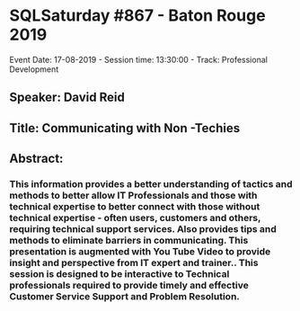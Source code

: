 # SQLSaturday #867 - Baton Rouge 2019
Event Date: 17-08-2019 - Session time: 13:30:00 - Track: Professional Development
## Speaker: David Reid
## Title: Communicating with Non -Techies
## Abstract:
### This information provides a better understanding of tactics and methods to better allow IT Professionals and those with technical expertise to better connect with those without technical expertise - often users, customers and others, requiring technical support services.  Also provides tips and methods to eliminate barriers in communicating. This presentation is augmented with You Tube Video to provide insight and perspective from IT expert and trainer.. This session is designed to be interactive to Technical professionals required to provide timely and effective Customer Service Support and Problem Resolution.
